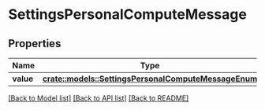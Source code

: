 # SettingsPersonalComputeMessage

## Properties

Name | Type | Description | Notes
------------ | ------------- | ------------- | -------------
**value** | [**crate::models::SettingsPersonalComputeMessageEnum**](SettingsPersonalComputeMessageEnum.md) |  | 

[[Back to Model list]](../README.md#documentation-for-models) [[Back to API list]](../README.md#documentation-for-api-endpoints) [[Back to README]](../README.md)


